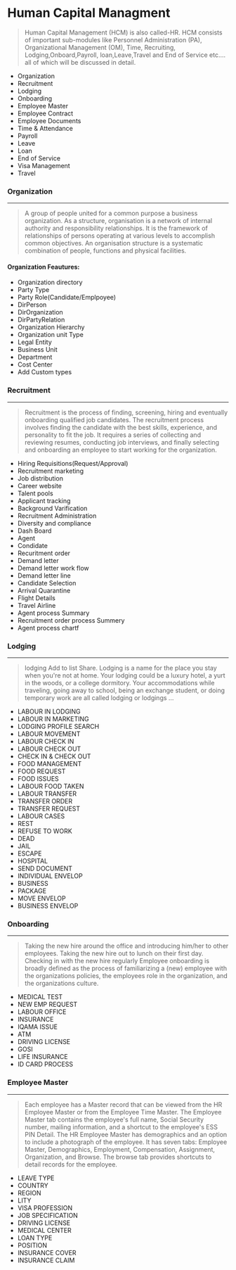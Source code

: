# Human Capital Managment

>Human Capital Management (HCM) is also called-HR. 
>HCM consists of important sub-modules like Personnel Administration (PA), 
>Organizational Management (OM), Time, Recruiting, Lodging,Onboard,Payroll, loan,Leave,Travel and End of Service etc.... all of which will be discussed in detail.

- Organization
- Recruitment
- Lodging
- Onboarding
- Employee Master
- Employee Contract
- Employee Documents
- Time & Attendance 
- Payroll
- Leave
- Loan
- End of Service
- Visa Management
- Travel

### Organization
-----------------
>A group of people united for a common purpose a business organization.
>As a structure, organisation is a network of internal authority and responsibility relationships. 
>It is the framework of relationships of persons operating at various levels to accomplish common objectives. 
>An organisation structure is a systematic combination of people, 
>functions and physical facilities.

#### Organization Feautures:
- Organization directory
- Party Type
- Party Role(Candidate/Emplpoyee)
- DirPerson
- DirOrganization
- DirPartyRelation
- Organization Hierarchy 
- Organization unit Type
- Legal Entity
- Business Unit
- Department
- Cost Center
- Add Custom types

### Recruitment
----------------
>Recruitment is the process of finding, screening, hiring and eventually onboarding qualified job candidates.
>The recruitment process involves finding the candidate with the best skills, experience, and personality to fit the job. 
>It requires a series of collecting and reviewing resumes, conducting job interviews, 
>and finally selecting and onboarding an employee to start working for the organization.

- Hiring Requisitions(Request/Approval)
- Recruitment marketing
- Job distribution
- Career website
- Talent pools
- Applicant tracking
- Background  Varification
- Recruitment Administration
- Diversity and compliance
- Dash Board
- Agent
- Condidate
- Recuritment order
- Demand letter
- Demand letter work flow
- Demand letter line
- Candidate Selection
- Arrival Quarantine
- Flight Details
- Travel Airline
- Agent process Summary
- Recruitment order process Summery
- Agent process chartf

### Lodging
-------------
>lodging Add to list Share. Lodging is a name for the place you stay when you're not at home. 
>Your lodging could be a luxury hotel, a yurt in the woods, or a college dormitory. 
>Your accommodations while traveling, going away to school, 
>being an exchange student, or doing temporary work are all called lodging or lodgings ...

- LABOUR IN LODGING
- LABOUR IN MARKETING
- LODGING PROFILE SEARCH
- LABOUR MOVEMENT
- LABOUR CHECK IN
- LABOUR CHECK OUT
- CHECK IN & CHECK OUT
- FOOD MANAGEMENT
- FOOD REQUEST
- FOOD ISSUES
- LABOUR FOOD TAKEN
- LABOUR TRANSFER
- TRANSFER ORDER
- TRANSFER REQUEST
- LABOUR CASES
- REST
- REFUSE TO WORK
- DEAD
- JAIL
- ESCAPE
- HOSPITAL
- SEND DOCUMENT
- INDIVIDUAL ENVELOP
- BUSINESS
- PACKAGE
- MOVE ENVELOP
- BUSINESS ENVELOP

### Onboarding
---------------
>Taking the new hire around the office and introducing him/her to other employees. 
>Taking the new hire out to lunch on their first day. Checking in with the new hire regularly
>Employee onboarding is broadly defined as the process of familiarizing a (new) employee with the organizations policies, 
>the employees role in the organization, and the organizations culture.

- MEDICAL TEST
- NEW EMP REQUEST
- LABOUR OFFICE
- INSURANCE
- IQAMA ISSUE
- ATM
- DRIVING LICENSE
- GOSI
- LIFE INSURANCE
- ID CARD PROCESS


### Employee Master
--------------------
>Each employee has a Master record that can be viewed from the HR Employee Master or from the Employee Time Master.
>The Employee Master tab contains the employee's full name, Social Security number, mailing information, and a shortcut to the employee's ESS PIN Detail.
>The HR Employee Master has demographics and an option to include a photograph of the employee. It has seven tabs:  Employee Master, Demographics, Employment, Compensation, Assignment, Organization, and Browse. The browse tab provides shortcuts to detail records for the employee.

- LEAVE TYPE
- COUNTRY
- REGION
- LITY
- VISA PROFESSION
- JOB SPECIFICATION
- DRIVING LICENSE
- MEDICAL CENTER
- LOAN TYPE
- POSITION
- INSURANCE COVER
- INSURANCE CLAIM
